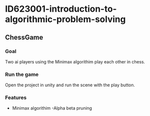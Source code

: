 # ID623001-introduction-to-algorithmic-problem-solving
## ChessGame

### Goal
Two ai players using the Minimax algorithim play each other in chess.

### Run the game
Open the project in unity and run the scene with the play button.

### Features
- Minimax algorithim
-Alpha beta pruning
